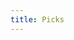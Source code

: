 ```yaml
---
title: Picks
---
```


<link href="/rmarkdown-libs/tabwid/tabwid.css" rel="stylesheet" />

<style type="text/css">
h1 {
  text-align: center;
}
</style>
<template id="a69190aa-ade1-4a77-9864-1339baa2ef7f"><style>
.tabwid table{
  border-spacing:0px !important;
  border-collapse:collapse;
  line-height:1;
  margin-left:auto;
  margin-right:auto;
  border-width: 0;
  display: table;
  margin-top: 1.275em;
  margin-bottom: 1.275em;
  border-color: transparent;
}
.tabwid_left table{
  margin-left:0;
}
.tabwid_right table{
  margin-right:0;
}
.tabwid td {
    padding: 0;
}
.tabwid a {
  text-decoration: none;
}
.tabwid thead {
    background-color: transparent;
}
.tabwid tfoot {
    background-color: transparent;
}
.tabwid table tr {
background-color: transparent;
}
</style><div class="tabwid"><style>.cl-848c2b6a{}.cl-8483bebc{font-family:'Helvetica';font-size:11pt;font-weight:normal;font-style:normal;text-decoration:none;color:rgba(255, 255, 255, 1.00);background-color:transparent;}.cl-8483bee4{font-family:'Helvetica';font-size:11pt;font-weight:normal;font-style:normal;text-decoration:none;color:rgba(0, 0, 0, 1.00);background-color:transparent;}.cl-8483d47e{margin:0;text-align:left;border-bottom: 0 solid rgba(0, 0, 0, 1.00);border-top: 0 solid rgba(0, 0, 0, 1.00);border-left: 0 solid rgba(0, 0, 0, 1.00);border-right: 0 solid rgba(0, 0, 0, 1.00);padding-bottom:5pt;padding-top:5pt;padding-left:5pt;padding-right:5pt;line-height: 1;background-color:transparent;}.cl-84841826{width:127.5pt;background-color:transparent;vertical-align: middle;border-bottom: 0 solid rgba(0, 0, 0, 1.00);border-top: 0 solid rgba(0, 0, 0, 1.00);border-left: 0 solid rgba(0, 0, 0, 1.00);border-right: 0 solid rgba(0, 0, 0, 1.00);margin-bottom:0;margin-top:0;margin-left:0;margin-right:0;}.cl-84841830{width:96.4pt;background-color:transparent;vertical-align: middle;border-bottom: 0 solid rgba(0, 0, 0, 1.00);border-top: 0 solid rgba(0, 0, 0, 1.00);border-left: 0 solid rgba(0, 0, 0, 1.00);border-right: 0 solid rgba(0, 0, 0, 1.00);margin-bottom:0;margin-top:0;margin-left:0;margin-right:0;}.cl-84841831{width:60.9pt;background-color:transparent;vertical-align: middle;border-bottom: 0 solid rgba(0, 0, 0, 1.00);border-top: 0 solid rgba(0, 0, 0, 1.00);border-left: 0 solid rgba(0, 0, 0, 1.00);border-right: 0 solid rgba(0, 0, 0, 1.00);margin-bottom:0;margin-top:0;margin-left:0;margin-right:0;}.cl-8484183a{width:103.7pt;background-color:transparent;vertical-align: middle;border-bottom: 0 solid rgba(0, 0, 0, 1.00);border-top: 0 solid rgba(0, 0, 0, 1.00);border-left: 0 solid rgba(0, 0, 0, 1.00);border-right: 0 solid rgba(0, 0, 0, 1.00);margin-bottom:0;margin-top:0;margin-left:0;margin-right:0;}.cl-8484183b{width:91.5pt;background-color:transparent;vertical-align: middle;border-bottom: 0 solid rgba(0, 0, 0, 1.00);border-top: 0 solid rgba(0, 0, 0, 1.00);border-left: 0 solid rgba(0, 0, 0, 1.00);border-right: 0 solid rgba(0, 0, 0, 1.00);margin-bottom:0;margin-top:0;margin-left:0;margin-right:0;}.cl-8484183c{width:60.9pt;background-color:transparent;vertical-align: middle;border-bottom: 0 solid rgba(0, 0, 0, 1.00);border-top: 0 solid rgba(0, 0, 0, 1.00);border-left: 0 solid rgba(0, 0, 0, 1.00);border-right: 0 solid rgba(0, 0, 0, 1.00);margin-bottom:0;margin-top:0;margin-left:0;margin-right:0;}.cl-84841844{width:103.7pt;background-color:transparent;vertical-align: middle;border-bottom: 0 solid rgba(0, 0, 0, 1.00);border-top: 0 solid rgba(0, 0, 0, 1.00);border-left: 0 solid rgba(0, 0, 0, 1.00);border-right: 0 solid rgba(0, 0, 0, 1.00);margin-bottom:0;margin-top:0;margin-left:0;margin-right:0;}.cl-84841845{width:96.4pt;background-color:transparent;vertical-align: middle;border-bottom: 0 solid rgba(0, 0, 0, 1.00);border-top: 0 solid rgba(0, 0, 0, 1.00);border-left: 0 solid rgba(0, 0, 0, 1.00);border-right: 0 solid rgba(0, 0, 0, 1.00);margin-bottom:0;margin-top:0;margin-left:0;margin-right:0;}.cl-8484184e{width:127.5pt;background-color:transparent;vertical-align: middle;border-bottom: 0 solid rgba(0, 0, 0, 1.00);border-top: 0 solid rgba(0, 0, 0, 1.00);border-left: 0 solid rgba(0, 0, 0, 1.00);border-right: 0 solid rgba(0, 0, 0, 1.00);margin-bottom:0;margin-top:0;margin-left:0;margin-right:0;}.cl-8484184f{width:91.5pt;background-color:transparent;vertical-align: middle;border-bottom: 0 solid rgba(0, 0, 0, 1.00);border-top: 0 solid rgba(0, 0, 0, 1.00);border-left: 0 solid rgba(0, 0, 0, 1.00);border-right: 0 solid rgba(0, 0, 0, 1.00);margin-bottom:0;margin-top:0;margin-left:0;margin-right:0;}.cl-84841850{width:127.5pt;background-color:transparent;vertical-align: middle;border-bottom: 0 solid rgba(0, 0, 0, 1.00);border-top: 0 solid rgba(0, 0, 0, 1.00);border-left: 0 solid rgba(0, 0, 0, 1.00);border-right: 0 solid rgba(0, 0, 0, 1.00);margin-bottom:0;margin-top:0;margin-left:0;margin-right:0;}.cl-84841851{width:96.4pt;background-color:transparent;vertical-align: middle;border-bottom: 0 solid rgba(0, 0, 0, 1.00);border-top: 0 solid rgba(0, 0, 0, 1.00);border-left: 0 solid rgba(0, 0, 0, 1.00);border-right: 0 solid rgba(0, 0, 0, 1.00);margin-bottom:0;margin-top:0;margin-left:0;margin-right:0;}.cl-84841858{width:60.9pt;background-color:transparent;vertical-align: middle;border-bottom: 0 solid rgba(0, 0, 0, 1.00);border-top: 0 solid rgba(0, 0, 0, 1.00);border-left: 0 solid rgba(0, 0, 0, 1.00);border-right: 0 solid rgba(0, 0, 0, 1.00);margin-bottom:0;margin-top:0;margin-left:0;margin-right:0;}.cl-84841859{width:91.5pt;background-color:transparent;vertical-align: middle;border-bottom: 0 solid rgba(0, 0, 0, 1.00);border-top: 0 solid rgba(0, 0, 0, 1.00);border-left: 0 solid rgba(0, 0, 0, 1.00);border-right: 0 solid rgba(0, 0, 0, 1.00);margin-bottom:0;margin-top:0;margin-left:0;margin-right:0;}.cl-84841862{width:103.7pt;background-color:transparent;vertical-align: middle;border-bottom: 0 solid rgba(0, 0, 0, 1.00);border-top: 0 solid rgba(0, 0, 0, 1.00);border-left: 0 solid rgba(0, 0, 0, 1.00);border-right: 0 solid rgba(0, 0, 0, 1.00);margin-bottom:0;margin-top:0;margin-left:0;margin-right:0;}.cl-84841863{width:91.5pt;background-color:transparent;vertical-align: middle;border-bottom: 2pt solid rgba(102, 102, 102, 1.00);border-top: 0 solid rgba(0, 0, 0, 1.00);border-left: 0 solid rgba(0, 0, 0, 1.00);border-right: 0 solid rgba(0, 0, 0, 1.00);margin-bottom:0;margin-top:0;margin-left:0;margin-right:0;}.cl-84841864{width:103.7pt;background-color:transparent;vertical-align: middle;border-bottom: 2pt solid rgba(102, 102, 102, 1.00);border-top: 0 solid rgba(0, 0, 0, 1.00);border-left: 0 solid rgba(0, 0, 0, 1.00);border-right: 0 solid rgba(0, 0, 0, 1.00);margin-bottom:0;margin-top:0;margin-left:0;margin-right:0;}.cl-84841865{width:60.9pt;background-color:transparent;vertical-align: middle;border-bottom: 2pt solid rgba(102, 102, 102, 1.00);border-top: 0 solid rgba(0, 0, 0, 1.00);border-left: 0 solid rgba(0, 0, 0, 1.00);border-right: 0 solid rgba(0, 0, 0, 1.00);margin-bottom:0;margin-top:0;margin-left:0;margin-right:0;}.cl-8484186c{width:96.4pt;background-color:transparent;vertical-align: middle;border-bottom: 2pt solid rgba(102, 102, 102, 1.00);border-top: 0 solid rgba(0, 0, 0, 1.00);border-left: 0 solid rgba(0, 0, 0, 1.00);border-right: 0 solid rgba(0, 0, 0, 1.00);margin-bottom:0;margin-top:0;margin-left:0;margin-right:0;}.cl-8484186d{width:127.5pt;background-color:transparent;vertical-align: middle;border-bottom: 2pt solid rgba(102, 102, 102, 1.00);border-top: 0 solid rgba(0, 0, 0, 1.00);border-left: 0 solid rgba(0, 0, 0, 1.00);border-right: 0 solid rgba(0, 0, 0, 1.00);margin-bottom:0;margin-top:0;margin-left:0;margin-right:0;}.cl-8484186e{width:127.5pt;background-color:transparent;vertical-align: middle;border-bottom: 0 solid rgba(0, 0, 0, 1.00);border-top: 0 solid rgba(0, 0, 0, 1.00);border-left: 0 solid rgba(0, 0, 0, 1.00);border-right: 0 solid rgba(0, 0, 0, 1.00);margin-bottom:0;margin-top:0;margin-left:0;margin-right:0;}.cl-84841876{width:91.5pt;background-color:transparent;vertical-align: middle;border-bottom: 0 solid rgba(0, 0, 0, 1.00);border-top: 0 solid rgba(0, 0, 0, 1.00);border-left: 0 solid rgba(0, 0, 0, 1.00);border-right: 0 solid rgba(0, 0, 0, 1.00);margin-bottom:0;margin-top:0;margin-left:0;margin-right:0;}.cl-84841877{width:103.7pt;background-color:transparent;vertical-align: middle;border-bottom: 0 solid rgba(0, 0, 0, 1.00);border-top: 0 solid rgba(0, 0, 0, 1.00);border-left: 0 solid rgba(0, 0, 0, 1.00);border-right: 0 solid rgba(0, 0, 0, 1.00);margin-bottom:0;margin-top:0;margin-left:0;margin-right:0;}.cl-84841880{width:96.4pt;background-color:transparent;vertical-align: middle;border-bottom: 0 solid rgba(0, 0, 0, 1.00);border-top: 0 solid rgba(0, 0, 0, 1.00);border-left: 0 solid rgba(0, 0, 0, 1.00);border-right: 0 solid rgba(0, 0, 0, 1.00);margin-bottom:0;margin-top:0;margin-left:0;margin-right:0;}.cl-84841881{width:60.9pt;background-color:transparent;vertical-align: middle;border-bottom: 0 solid rgba(0, 0, 0, 1.00);border-top: 0 solid rgba(0, 0, 0, 1.00);border-left: 0 solid rgba(0, 0, 0, 1.00);border-right: 0 solid rgba(0, 0, 0, 1.00);margin-bottom:0;margin-top:0;margin-left:0;margin-right:0;}.cl-84841882{width:127.5pt;background-color:transparent;vertical-align: middle;border-bottom: 0 solid rgba(0, 0, 0, 1.00);border-top: 0 solid rgba(0, 0, 0, 1.00);border-left: 0 solid rgba(0, 0, 0, 1.00);border-right: 0 solid rgba(0, 0, 0, 1.00);margin-bottom:0;margin-top:0;margin-left:0;margin-right:0;}.cl-8484188a{width:96.4pt;background-color:transparent;vertical-align: middle;border-bottom: 0 solid rgba(0, 0, 0, 1.00);border-top: 0 solid rgba(0, 0, 0, 1.00);border-left: 0 solid rgba(0, 0, 0, 1.00);border-right: 0 solid rgba(0, 0, 0, 1.00);margin-bottom:0;margin-top:0;margin-left:0;margin-right:0;}.cl-8484188b{width:60.9pt;background-color:transparent;vertical-align: middle;border-bottom: 0 solid rgba(0, 0, 0, 1.00);border-top: 0 solid rgba(0, 0, 0, 1.00);border-left: 0 solid rgba(0, 0, 0, 1.00);border-right: 0 solid rgba(0, 0, 0, 1.00);margin-bottom:0;margin-top:0;margin-left:0;margin-right:0;}.cl-8484188c{width:103.7pt;background-color:transparent;vertical-align: middle;border-bottom: 0 solid rgba(0, 0, 0, 1.00);border-top: 0 solid rgba(0, 0, 0, 1.00);border-left: 0 solid rgba(0, 0, 0, 1.00);border-right: 0 solid rgba(0, 0, 0, 1.00);margin-bottom:0;margin-top:0;margin-left:0;margin-right:0;}.cl-84841894{width:91.5pt;background-color:transparent;vertical-align: middle;border-bottom: 0 solid rgba(0, 0, 0, 1.00);border-top: 0 solid rgba(0, 0, 0, 1.00);border-left: 0 solid rgba(0, 0, 0, 1.00);border-right: 0 solid rgba(0, 0, 0, 1.00);margin-bottom:0;margin-top:0;margin-left:0;margin-right:0;}.cl-84841895{width:127.5pt;background-color:transparent;vertical-align: middle;border-bottom: 0 solid rgba(0, 0, 0, 1.00);border-top: 0 solid rgba(0, 0, 0, 1.00);border-left: 0 solid rgba(0, 0, 0, 1.00);border-right: 0 solid rgba(0, 0, 0, 1.00);margin-bottom:0;margin-top:0;margin-left:0;margin-right:0;}.cl-84841896{width:91.5pt;background-color:transparent;vertical-align: middle;border-bottom: 0 solid rgba(0, 0, 0, 1.00);border-top: 0 solid rgba(0, 0, 0, 1.00);border-left: 0 solid rgba(0, 0, 0, 1.00);border-right: 0 solid rgba(0, 0, 0, 1.00);margin-bottom:0;margin-top:0;margin-left:0;margin-right:0;}.cl-8484189e{width:103.7pt;background-color:transparent;vertical-align: middle;border-bottom: 0 solid rgba(0, 0, 0, 1.00);border-top: 0 solid rgba(0, 0, 0, 1.00);border-left: 0 solid rgba(0, 0, 0, 1.00);border-right: 0 solid rgba(0, 0, 0, 1.00);margin-bottom:0;margin-top:0;margin-left:0;margin-right:0;}.cl-8484189f{width:60.9pt;background-color:transparent;vertical-align: middle;border-bottom: 0 solid rgba(0, 0, 0, 1.00);border-top: 0 solid rgba(0, 0, 0, 1.00);border-left: 0 solid rgba(0, 0, 0, 1.00);border-right: 0 solid rgba(0, 0, 0, 1.00);margin-bottom:0;margin-top:0;margin-left:0;margin-right:0;}.cl-848418a0{width:96.4pt;background-color:transparent;vertical-align: middle;border-bottom: 0 solid rgba(0, 0, 0, 1.00);border-top: 0 solid rgba(0, 0, 0, 1.00);border-left: 0 solid rgba(0, 0, 0, 1.00);border-right: 0 solid rgba(0, 0, 0, 1.00);margin-bottom:0;margin-top:0;margin-left:0;margin-right:0;}.cl-848418a8{width:91.5pt;background-color:rgba(38, 89, 173, 1.00);vertical-align: middle;border-bottom: 2pt solid rgba(102, 102, 102, 1.00);border-top: 2pt solid rgba(102, 102, 102, 1.00);border-left: 0 solid rgba(0, 0, 0, 1.00);border-right: 0 solid rgba(0, 0, 0, 1.00);margin-bottom:0;margin-top:0;margin-left:0;margin-right:0;}.cl-848418a9{width:103.7pt;background-color:rgba(38, 89, 173, 1.00);vertical-align: middle;border-bottom: 2pt solid rgba(102, 102, 102, 1.00);border-top: 2pt solid rgba(102, 102, 102, 1.00);border-left: 0 solid rgba(0, 0, 0, 1.00);border-right: 0 solid rgba(0, 0, 0, 1.00);margin-bottom:0;margin-top:0;margin-left:0;margin-right:0;}.cl-848418aa{width:60.9pt;background-color:rgba(38, 89, 173, 1.00);vertical-align: middle;border-bottom: 2pt solid rgba(102, 102, 102, 1.00);border-top: 2pt solid rgba(102, 102, 102, 1.00);border-left: 0 solid rgba(0, 0, 0, 1.00);border-right: 0 solid rgba(0, 0, 0, 1.00);margin-bottom:0;margin-top:0;margin-left:0;margin-right:0;}.cl-848418b2{width:96.4pt;background-color:rgba(38, 89, 173, 1.00);vertical-align: middle;border-bottom: 2pt solid rgba(102, 102, 102, 1.00);border-top: 2pt solid rgba(102, 102, 102, 1.00);border-left: 0 solid rgba(0, 0, 0, 1.00);border-right: 0 solid rgba(0, 0, 0, 1.00);margin-bottom:0;margin-top:0;margin-left:0;margin-right:0;}.cl-848418b3{width:127.5pt;background-color:rgba(38, 89, 173, 1.00);vertical-align: middle;border-bottom: 2pt solid rgba(102, 102, 102, 1.00);border-top: 2pt solid rgba(102, 102, 102, 1.00);border-left: 0 solid rgba(0, 0, 0, 1.00);border-right: 0 solid rgba(0, 0, 0, 1.00);margin-bottom:0;margin-top:0;margin-left:0;margin-right:0;}</style><table class='cl-848c2b6a'>
<thead><tr style="overflow-wrap:break-word;"><td class="cl-848418aa"><p class="cl-8483d47e"><span class="cl-8483bebc">Player</span></p></td><td class="cl-848418b3"><p class="cl-8483d47e"><span class="cl-8483bebc">West</span></p></td><td class="cl-848418a8"><p class="cl-8483d47e"><span class="cl-8483bebc">East</span></p></td><td class="cl-848418b2"><p class="cl-8483d47e"><span class="cl-8483bebc">South</span></p></td><td class="cl-848418a9"><p class="cl-8483d47e"><span class="cl-8483bebc">Midwest</span></p></td></tr></thead><tbody><tr style="overflow-wrap:break-word;"><td class="cl-84841831"><p class="cl-8483d47e"><span class="cl-8483bee4">Kelly</span></p></td><td class="cl-84841826"><p class="cl-8483d47e"><span class="cl-8483bee4">Georgia St.</span></p></td><td class="cl-8484183b"><p class="cl-8483d47e"><span class="cl-8483bee4">Norfolk St.</span></p></td><td class="cl-84841830"><p class="cl-8483d47e"><span class="cl-8483bee4">Houston</span></p></td><td class="cl-8484183a"><p class="cl-8483d47e"><span class="cl-8483bee4">Iowa</span></p></td></tr><tr style="overflow-wrap:break-word;"><td class="cl-84841831"><p class="cl-8483d47e"><span class="cl-8483bee4">Mike</span></p></td><td class="cl-84841826"><p class="cl-8483d47e"><span class="cl-8483bee4">Memphis</span></p></td><td class="cl-8484183b"><p class="cl-8483d47e"><span class="cl-8483bee4">Murray St.</span></p></td><td class="cl-84841830"><p class="cl-8483d47e"><span class="cl-8483bee4">Loyola Chicago</span></p></td><td class="cl-8484183a"><p class="cl-8483d47e"><span class="cl-8483bee4">South Dakota St.</span></p></td></tr><tr style="overflow-wrap:break-word;"><td class="cl-84841881"><p class="cl-8483d47e"><span class="cl-8483bee4">Maddie</span></p></td><td class="cl-8484186e"><p class="cl-8483d47e"><span class="cl-8483bee4">Memphis</span></p></td><td class="cl-84841876"><p class="cl-8483d47e"><span class="cl-8483bee4">Marquette</span></p></td><td class="cl-84841880"><p class="cl-8483d47e"><span class="cl-8483bee4">Michigan</span></p></td><td class="cl-84841877"><p class="cl-8483d47e"><span class="cl-8483bee4">Miami</span></p></td></tr><tr style="overflow-wrap:break-word;"><td class="cl-84841831"><p class="cl-8483d47e"><span class="cl-8483bee4">Ry Guy</span></p></td><td class="cl-84841826"><p class="cl-8483d47e"><span class="cl-8483bee4">Gonzaga</span></p></td><td class="cl-8484183b"><p class="cl-8483d47e"><span class="cl-8483bee4">Murray St.</span></p></td><td class="cl-84841830"><p class="cl-8483d47e"><span class="cl-8483bee4">Chattanooga</span></p></td><td class="cl-8484183a"><p class="cl-8483d47e"><span class="cl-8483bee4">Iowa St.</span></p></td></tr><tr style="overflow-wrap:break-word;"><td class="cl-8484183c"><p class="cl-8483d47e"><span class="cl-8483bee4">Steve</span></p></td><td class="cl-8484184e"><p class="cl-8483d47e"><span class="cl-8483bee4">Rutgers / Notre Dame</span></p></td><td class="cl-8484184f"><p class="cl-8483d47e"><span class="cl-8483bee4">San Fransisco</span></p></td><td class="cl-84841845"><p class="cl-8483d47e"><span class="cl-8483bee4">Illinois</span></p></td><td class="cl-84841844"><p class="cl-8483d47e"><span class="cl-8483bee4">Providence</span></p></td></tr><tr style="overflow-wrap:break-word;"><td class="cl-8484188b"><p class="cl-8483d47e"><span class="cl-8483bee4">Nate</span></p></td><td class="cl-84841882"><p class="cl-8483d47e"><span class="cl-8483bee4">Texas Tech</span></p></td><td class="cl-84841894"><p class="cl-8483d47e"><span class="cl-8483bee4">UCLA</span></p></td><td class="cl-8484188a"><p class="cl-8483d47e"><span class="cl-8483bee4">Tennessee</span></p></td><td class="cl-8484188c"><p class="cl-8483d47e"><span class="cl-8483bee4">Wisconsin</span></p></td></tr><tr style="overflow-wrap:break-word;"><td class="cl-8484188b"><p class="cl-8483d47e"><span class="cl-8483bee4">Rene</span></p></td><td class="cl-84841882"><p class="cl-8483d47e"><span class="cl-8483bee4">Uconn</span></p></td><td class="cl-84841894"><p class="cl-8483d47e"><span class="cl-8483bee4">North Carolina</span></p></td><td class="cl-8484188a"><p class="cl-8483d47e"><span class="cl-8483bee4">Villanova</span></p></td><td class="cl-8484188c"><p class="cl-8483d47e"><span class="cl-8483bee4">Providence</span></p></td></tr><tr style="overflow-wrap:break-word;"><td class="cl-8484189f"><p class="cl-8483d47e"><span class="cl-8483bee4">Joe</span></p></td><td class="cl-84841895"><p class="cl-8483d47e"><span class="cl-8483bee4">Texas Tech</span></p></td><td class="cl-84841896"><p class="cl-8483d47e"><span class="cl-8483bee4">Saint Mary's</span></p></td><td class="cl-848418a0"><p class="cl-8483d47e"><span class="cl-8483bee4">Villanova</span></p></td><td class="cl-8484189e"><p class="cl-8483d47e"><span class="cl-8483bee4">Wisconsin</span></p></td></tr><tr style="overflow-wrap:break-word;"><td class="cl-84841881"><p class="cl-8483d47e"><span class="cl-8483bee4">Wong</span></p></td><td class="cl-8484186e"><p class="cl-8483d47e"><span class="cl-8483bee4">Uconn</span></p></td><td class="cl-84841876"><p class="cl-8483d47e"><span class="cl-8483bee4">San Fransisco</span></p></td><td class="cl-84841880"><p class="cl-8483d47e"><span class="cl-8483bee4">Michigan</span></p></td><td class="cl-84841877"><p class="cl-8483d47e"><span class="cl-8483bee4">Iowa</span></p></td></tr><tr style="overflow-wrap:break-word;"><td class="cl-8484183c"><p class="cl-8483d47e"><span class="cl-8483bee4">Duff</span></p></td><td class="cl-8484184e"><p class="cl-8483d47e"><span class="cl-8483bee4">Rutgers / Notre Dame</span></p></td><td class="cl-8484184f"><p class="cl-8483d47e"><span class="cl-8483bee4">North Carolina</span></p></td><td class="cl-84841845"><p class="cl-8483d47e"><span class="cl-8483bee4">Villanova</span></p></td><td class="cl-84841844"><p class="cl-8483d47e"><span class="cl-8483bee4">Wisconsin</span></p></td></tr><tr style="overflow-wrap:break-word;"><td class="cl-84841858"><p class="cl-8483d47e"><span class="cl-8483bee4">Russ</span></p></td><td class="cl-84841850"><p class="cl-8483d47e"><span class="cl-8483bee4">Duke</span></p></td><td class="cl-84841859"><p class="cl-8483d47e"><span class="cl-8483bee4">Akron</span></p></td><td class="cl-84841851"><p class="cl-8483d47e"><span class="cl-8483bee4">Houston</span></p></td><td class="cl-84841862"><p class="cl-8483d47e"><span class="cl-8483bee4">Iowa St.</span></p></td></tr><tr style="overflow-wrap:break-word;"><td class="cl-84841831"><p class="cl-8483d47e"><span class="cl-8483bee4">Shelagh</span></p></td><td class="cl-84841826"><p class="cl-8483d47e"><span class="cl-8483bee4">Alabama</span></p></td><td class="cl-8484183b"><p class="cl-8483d47e"><span class="cl-8483bee4">Purdue</span></p></td><td class="cl-84841830"><p class="cl-8483d47e"><span class="cl-8483bee4">Tennessee</span></p></td><td class="cl-8484183a"><p class="cl-8483d47e"><span class="cl-8483bee4">Auburn</span></p></td></tr><tr style="overflow-wrap:break-word;"><td class="cl-84841865"><p class="cl-8483d47e"><span class="cl-8483bee4">Wilent</span></p></td><td class="cl-8484186d"><p class="cl-8483d47e"><span class="cl-8483bee4">Michigan St.</span></p></td><td class="cl-84841863"><p class="cl-8483d47e"><span class="cl-8483bee4">UCLA</span></p></td><td class="cl-8484186c"><p class="cl-8483d47e"><span class="cl-8483bee4">Villanova</span></p></td><td class="cl-84841864"><p class="cl-8483d47e"><span class="cl-8483bee4">Wisconsin</span></p></td></tr></tbody></table></div></template>
<div class="flextable-shadow-host" id="4bb0a138-19e6-45d1-abb0-02d668ee771c"></div>
<script>
var dest = document.getElementById("4bb0a138-19e6-45d1-abb0-02d668ee771c");
var template = document.getElementById("a69190aa-ade1-4a77-9864-1339baa2ef7f");
var caption = template.content.querySelector("caption");
if(caption) {
  caption.style.cssText = "display:block;text-align:center;";
  var newcapt = document.createElement("p");
  newcapt.appendChild(caption)
  dest.parentNode.insertBefore(newcapt, dest.previousSibling);
}
var fantome = dest.attachShadow({mode: 'open'});
var templateContent = template.content;
fantome.appendChild(templateContent);
</script>
